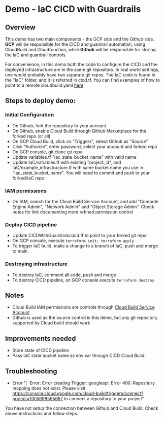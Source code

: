 
# Demo - IaC CICD with Guardrails

## Overview
This demo has two main components - the GCP side and the Github side. **GCP** will be responsible for the CICD and guardrail automation, using CloudBuild and Cloudfunction, while **Github** will be responsible for storing the IaC and guardrail controls. 

For convenience, in this demo both the code to configure the CICD and the deployed infrastructure are in the same git repository. In real world settings, one would probably have two separate git repos. The IaC code is found in the "IaC" folder, and it is referred in cicd.tf. You can find examples of how to point to a remote cloudbuild.yaml [here](https://registry.terraform.io/providers/hashicorp/google/latest/docs/resources/cloudbuild_trigger#example-usage---cloudbuild-trigger-pubsub-config)


## Steps to deploy demo:
### Initial Configuration
- On Github, fork the repository to your account
- On Github, enable Cloud Build through Github Marketplace for the forked repo (or all)
- On GCP Cloud Build, click on "Triggers", select Github as "Source"
- Click "Authorize", enter password, select your account and forked repo
- On GCP console, git clone git repo
- Update variables.tf "iac_state_bucket_name" with valid name
- Update IaC/variables.tf with existing "project_id", and IaC/example_infrastructure.tf with same bucket name you use in "iac_state_bucket_name". You will need to commit and push to your forked/IaC repo

### IAM permissions
- On IAM, search for the Cloud Build Service Account, and add "Compute Engine Admin", "Network Admin" and "Object Storage Admin". Check notes for link documenting more refined permission control

### Deploy CICD pipeline
- Update CICDWithGuardrails/cicd.tf to point to your forked git repo 
- On GCP console, execute `terraform init; terraform apply`
- To trigger IaC build, make a change to a branch of IaC, push and merge to main.

### Destroying infrastructure
- To destroy IaC, comment all code, push and merge
- To destroy CICD pipeline, on GCP console execute `terraform destroy`
.

## Notes
- Cloud Build IAM permissions are controle through [Cloud Build Service Account](https://cloud.google.com/build/docs/securing-builds/configure-access-for-cloud-build-service-account?_ga=2.239260227.-1197172919.1670105530)
- Github is used as the source control in this demo, but any git repository supported by Cloud build should work

## Improvements needed
- Store state of CICD pipeline
- Pass IaC state bucket name as env var through CICD Cloud Build

## Troubleshooting

- Error "│ Error: Error creating Trigger: googleapi: Error 400: Repository mapping does not exist. Please visit https://console.cloud.google.com/cloud-build/triggers/connect?project=1005998595697 to connect a repository to your project"

You have not setup the connection between Github and Cloud Build. Check above instructions and follow steps.